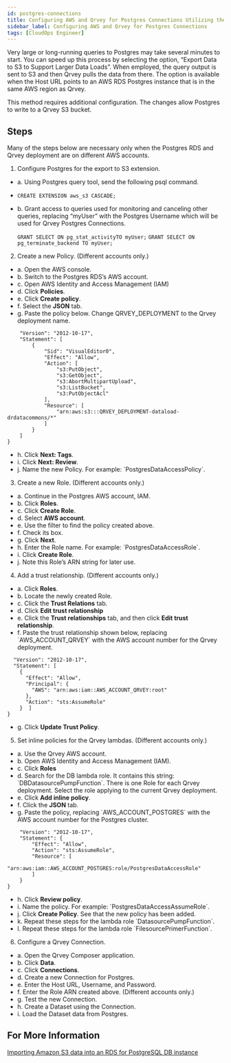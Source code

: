 ```yaml
---
id: postgres-connections
title: Configuring AWS and Qrvey for Postgres Connections Utilizing the Export to S3 Method
sidebar_label: Configuring AWS and Qrvey for Postgres Connections
tags: [CloudOps Engineer]
---
```


<div>
Very large or long-running queries to Postgres may take several minutes to start. You can speed up this process by selecting the option, “Export Data to S3 to Support Larger Data Loads”.  When employed, the query output is sent to S3 and then Qrvey pulls the data from there.  The option is available when the Host URL points to an AWS RDS Postgres instance that is in the same AWS region as Qrvey.

This method requires additional configuration.  The changes allow Postgres to write to a Qrvey S3 bucket.

## Steps

Many of the steps below are necessary only when the Postgres RDS and Qrvey deployment are on different AWS accounts.

1. Configure Postgres for the export to S3 extension.
<ul style={{listStyle: 'none', marginLeft: '20px'}}>
<li>a. Using Postgres query tool, send the following psql command.</li>
</ul>

<ul style={{listStyle: 'none', marginLeft: '50px'}}>
<li>

`CREATE EXTENSION aws_s3 CASCADE;`

</li>
</ul>



<ul style={{listStyle: 'none', marginLeft: '50px'}}>
<li>b. Grant access to queries used for monitoring and canceling other queries, replacing “myUser” with the Postgres Username which will be used for Qrvey Postgres Connections.</li>

`GRANT SELECT ON pg_stat_activityTO myUser;`
`GRANT SELECT ON pg_terminate_backend TO myUser;`
</ul>


2. Create a new Policy.  (Different accounts only.)
<ul style={{listStyle: 'none', marginLeft: '20px'}}>
<li>a. Open the AWS console.</li>
<li>b. Switch to the Postgres RDS’s AWS account.</li>
<li>c. Open AWS Identity and Access Management (IAM)</li>
<li>d. Click <b>Policies</b>.</li>
<li>e. Click <b>Create policy</b>.</li>
<li>f. Select the <b>JSON</b> tab.</li>
<li>g. Paste the policy below. Change QRVEY_DEPLOYMENT to the Qrvey deployment name.</li>
</ul>

```{
    "Version": "2012-10-17",
    "Statement": [
        {
            "Sid": "VisualEditor0",
            "Effect": "Allow",
            "Action": [
                "s3:PutObject",
                "s3:GetObject",
                "s3:AbortMultipartUpload",
                "s3:ListBucket",
                "s3:PutObjectAcl"
            ],
            "Resource": [
                "arn:aws:s3:::QRVEY_DEPLOYMENT-dataload-drdatacommons/*"
            ]
        }
    ]
}
```

<ul style={{listStyle: 'none', marginLeft: '60px'}}>
<li>h. Click <b>Next: Tags</b>.</li>
<li>i. Click <b>Next: Review</b>.</li>
<li>j. Name the new Policy.  For example: `PostgresDataAccessPolicy`.</li>
</ul>

3. Create a new Role.  (Different accounts only.)
<ul style={{listStyle: 'none', marginLeft: '20px'}}>
<li>a. Continue in the Postgres AWS account, IAM.</li>
<li>b. Click <b>Roles</b>.</li>
<li>c. Click <b>Create Role</b>.</li>
<li>d. Select <b>AWS account</b>.</li>
<li>e. Use the filter to find the policy created above.</li>
<li>f. Check its box.</li>
<li>g. Click <b>Next</b>.</li>
<li>h. Enter the Role name.  For example: `PostgresDataAccessRole`.</li>
<li>i. Click <b>Create Role</b>.</li>
<li>j. Note this Role’s ARN string for later use.</li>
</ul>

4. Add a trust relationship.   (Different accounts only.)
<ul style={{listStyle: 'none', marginLeft: '20px'}}>
<li>a. Click <b>Roles</b>.</li>
<li>b. Locate the newly created Role.</li>
<li>c. Click the <b>Trust Relations</b> tab.</li>
<li>d. Click <b>Edit trust relationship</b></li>
<li>e. Click the <b>Trust relationships</b> tab, and then click <b>Edit trust relationship</b>.</li>
<li>f. Paste the trust relationship shown below, replacing `AWS_ACCOUNT_QRVEY` with the AWS account number for the Qrvey deployment.</li>
</ul>

```{
  "Version": "2012-10-17",
  "Statement": [
    {
      "Effect": "Allow",
      "Principal": {
        "AWS": "arn:aws:iam::AWS_ACCOUNT_QRVEY:root"
      },
      "Action": "sts:AssumeRole"
    }  ]
}
```
<ul style={{listStyle: 'none', marginLeft: '50px'}}>
<li>g. Click <b>Update Trust Policy</b>.</li>
</ul>

5. Set inline policies for the Qrvey lambdas.  (Different accounts only.)
<ul style={{listStyle: 'none', marginLeft: '20px'}}>
<li>a. Use the Qrvey AWS account.</li>
<li>b. Open AWS Identity and Access Management (IAM).</li>
<li>c. Click <b>Roles</b></li>
<li>d. Search for the DB lambda role.  It contains this string: `DBDatasourcePumpFunction`.  There is one Role for each Qrvey deployment.  Select the role applying to the current Qrvey deployment.</li>
<li>e. Click <b>Add inline policy</b>.</li>
<li>f. Click the <b>JSON</b> tab.</li>
<li>g. Paste the policy, replacing `AWS_ACCOUNT_POSTGRES` with the AWS account number for the Postgres cluster.</li>
</ul>

```{
    "Version": "2012-10-17",
    "Statement": {
        "Effect": "Allow",
        "Action": "sts:AssumeRole",
        "Resource": [
            "arn:aws:iam::AWS_ACCOUNT_POSTGRES:role/PostgresDataAccessRole"
        ]
    }
}
```
<ul style={{listStyle: 'none', marginLeft: '60px'}}>
<li>h. Click <b>Review policy</b>.</li>
<li>i. Name the policy.  For example: `PostgresDataAccessAssumeRole`.</li>
<li>j. Click <b>Create Policy</b>.  See that the new policy has been added.</li>
<li>k. Repeat these steps for the lambda role `DatasourcePumpFunction`.</li>
<li>l. Repeat these steps for the lambda role `FilesourcePrimerFunction`.</li>
</ul>

6. Configure a Qrvey Connection.
<ul style={{listStyle: 'none', marginLeft: '20px'}}>
<li>a. Open the Qrvey Composer application.</li>
<li>b. Click <b>Data</b>.</li>
<li>c. Click <b>Connections</b>.</li>
<li>d. Create a new Connection for Postgres.</li>
<li>e. Enter the Host URL, Username, and Password.</li>
<li>f. Enter the Role ARN created above.   (Different accounts only.)</li>
<li>g. Test the new Connection.</li>
<li>h. Create a Dataset using the Connection.  </li>
<li>i. Load the Dataset data from Postgres.</li>
</ul>


## For More Information
[Importing Amazon S3 data into an RDS for PostgreSQL DB instance](https://docs.aws.amazon.com/AmazonRDS/latest/UserGuide/USER_PostgreSQL.S3Import.html)



</div>